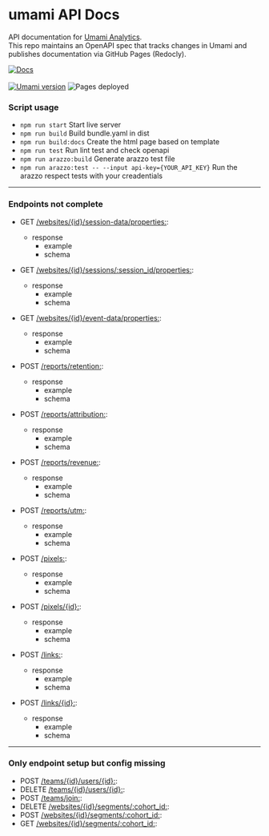 # umami API Docs

API documentation for [Umami Analytics](https://umami.is/).  
This repo maintains an OpenAPI spec that tracks changes in Umami and publishes documentation via GitHub Pages (Redocly).

[![Docs](https://img.shields.io/badge/docs-GitHub%20Pages-0A0?style=flat-square)](https://ceviixx.github.io/umami-api-docs/)
\
\
[![Umami version](https://img.shields.io/badge/Umami-3.0.0-6f42c1?style=flat-square)](https://umami.is/)
![Pages deployed](https://img.shields.io/badge/dynamic/json?url=https%3A%2F%2Fapi.github.com%2Frepos%2Fceviixx%2Fumami-api-docs%2Factions%2Fworkflows%2Fdeploy-docs.yml%2Fruns%3Fper_page%3D1&query=$.workflow_runs[0].updated_at&label=Pages%20deployed&color=6f42c1&style=flat-square&cacheSeconds=300)



### Script usage
- `npm run start` 
  Start live server
- `npm run build`
  Build bundle.yaml in dist
- `npm run build:docs`
  Create the html page based on template
- `npm run test`
  Run lint test and check openapi
- `npm run arazzo:build`
  Generate arazzo test file
- `npm run arazzo:test -- --input api-key={YOUR_API_KEY}`
  Run the arazzo respect tests with your creadentials



---

### Endpoints not complete

- GET [/websites/{id}/session-data/properties:](openapi/openapi.yaml#L1178):
  - response
    - example
    - schema

- GET [/websites/{id}/sessions/:session_id/properties:](openapi/openapi.yaml#L1325):
  - response
    - example
    - schema

- GET [/websites/{id}/event-data/properties:](openapi/openapi.yaml#L1552):
  - response
    - example
    - schema

- POST [/reports/retention:](openapi/openapi.yaml#L1865):
  - response
    - example
    - schema

- POST [/reports/attribution:](openapi/openapi.yaml#L1920):
  - response
    - example
    - schema

- POST [/reports/revenue:](openapi/openapi.yaml#L1987):
  - response
    - example
    - schema

- POST [/reports/utm:](openapi/openapi.yaml#L2046):
  - response
    - example
    - schema

- POST [/pixels:](openapi/openapi.yaml#L2101):
  - response
    - example
    - schema

- POST [/pixels/{id}:](openapi/openapi.yaml#L2204):
  - response
    - example
    - schema

- POST [/links:](openapi/openapi.yaml#L2335):
  - response
    - example
    - schema

- POST [/links/{id}:](openapi/openapi.yaml#L2448):
  - response
    - example
    - schema


--- 


### Only endpoint setup but config missing

- POST [/teams/{id}/users/{id}:](openapi/openapi.yaml#L3687):
- DELETE [/teams/{id}/users/{id}:](openapi/openapi.yaml#L3687):
- POST [/teams/join:](openapi/openapi.yaml#L3674):
- DELETE [/websites/{id}/segments/:cohort_id:](openapi/openapi.yaml#L2403):
- POST [/websites/{id}/segments/:cohort_id:](openapi/openapi.yaml#L2403):
- GET [/websites/{id}/segments/:cohort_id:](openapi/openapi.yaml#L2403):

